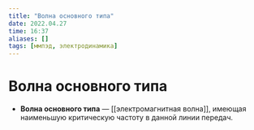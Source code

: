 ```yaml
---
title: "Волна основного типа"
date: 2022.04.27
time: 16:37
aliases: []
tags: [ммпэд, электродинамика]
---
```


# Волна основного типа

- **Волна основного типа** — [[электромагнитная волна]], имеющая наименьшую критическую частоту в данной линии передач.

